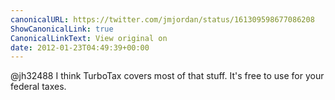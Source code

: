 ```yaml
---
canonicalURL: https://twitter.com/jmjordan/status/161309598677086208
ShowCanonicalLink: true
CanonicalLinkText: View original on
date: 2012-01-23T04:49:39+00:00
---
```

@jh32488 I think TurboTax covers most of that stuff. It's free to use for your federal taxes.